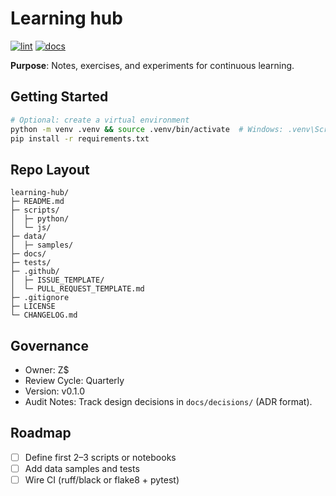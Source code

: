 # Learning hub 

[![lint](https://github.com/zacharymplace/learning-hub/actions/workflows/lint.yml/badge.svg?branch=main)](https://github.com/zacharymplace/learning-hub/actions/workflows/lint.yml)
[![docs](https://github.com/zacharymplace/learning-hub/actions/workflows/docs.yml/badge.svg)](../../actions/workflows/docs.yml)

**Purpose**: Notes, exercises, and experiments for continuous learning.

## Getting Started
```bash
# Optional: create a virtual environment
python -m venv .venv && source .venv/bin/activate  # Windows: .venv\Scripts\activate
pip install -r requirements.txt
```

## Repo Layout
```
learning-hub/
├─ README.md
├─ scripts/
│  ├─ python/
│  └─ js/
├─ data/
│  ├─ samples/
├─ docs/
├─ tests/
├─ .github/
│  ├─ ISSUE_TEMPLATE/
│  └─ PULL_REQUEST_TEMPLATE.md
├─ .gitignore
├─ LICENSE
└─ CHANGELOG.md
```

## Governance
- Owner: Z$
- Review Cycle: Quarterly
- Version: v0.1.0
- Audit Notes: Track design decisions in `docs/decisions/` (ADR format).

## Roadmap
- [ ] Define first 2–3 scripts or notebooks
- [ ] Add data samples and tests
- [ ] Wire CI (ruff/black or flake8 + pytest)

